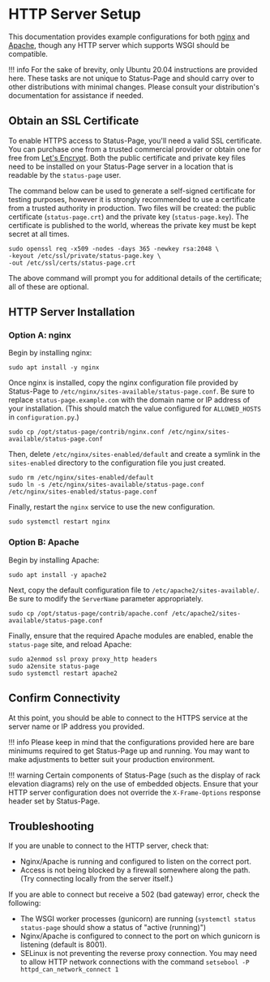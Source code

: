 # HTTP Server Setup

This documentation provides example configurations for both [nginx](https://www.nginx.com/resources/wiki/) and [Apache](https://httpd.apache.org/docs/current/), though any HTTP server which supports WSGI should be compatible.

!!! info
    For the sake of brevity, only Ubuntu 20.04 instructions are provided here. These tasks are not unique to Status-Page and should carry over to other distributions with minimal changes. Please consult your distribution's documentation for assistance if needed.

## Obtain an SSL Certificate

To enable HTTPS access to Status-Page, you'll need a valid SSL certificate. You can purchase one from a trusted commercial provider or obtain one for free from [Let's Encrypt](https://letsencrypt.org/getting-started/). Both the public certificate and private key files need to be installed on your Status-Page server in a location that is readable by the `status-page` user.

The command below can be used to generate a self-signed certificate for testing purposes, however it is strongly recommended to use a certificate from a trusted authority in production. Two files will be created: the public certificate (`status-page.crt`) and the private key (`status-page.key`). The certificate is published to the world, whereas the private key must be kept secret at all times.

```no-highlight
sudo openssl req -x509 -nodes -days 365 -newkey rsa:2048 \
-keyout /etc/ssl/private/status-page.key \
-out /etc/ssl/certs/status-page.crt
```

The above command will prompt you for additional details of the certificate; all of these are optional.

## HTTP Server Installation

### Option A: nginx

Begin by installing nginx:

```no-highlight
sudo apt install -y nginx
```

Once nginx is installed, copy the nginx configuration file provided by Status-Page to `/etc/nginx/sites-available/status-page.conf`. Be sure to replace `status-page.example.com` with the domain name or IP address of your installation. (This should match the value configured for `ALLOWED_HOSTS` in `configuration.py`.)

```no-highlight
sudo cp /opt/status-page/contrib/nginx.conf /etc/nginx/sites-available/status-page.conf
```

Then, delete `/etc/nginx/sites-enabled/default` and create a symlink in the `sites-enabled` directory to the configuration file you just created.

```no-highlight
sudo rm /etc/nginx/sites-enabled/default
sudo ln -s /etc/nginx/sites-available/status-page.conf /etc/nginx/sites-enabled/status-page.conf
```

Finally, restart the `nginx` service to use the new configuration.

```no-highlight
sudo systemctl restart nginx
```

### Option B: Apache

Begin by installing Apache:

```no-highlight
sudo apt install -y apache2
```

Next, copy the default configuration file to `/etc/apache2/sites-available/`. Be sure to modify the `ServerName` parameter appropriately.

```no-highlight
sudo cp /opt/status-page/contrib/apache.conf /etc/apache2/sites-available/status-page.conf
```

Finally, ensure that the required Apache modules are enabled, enable the `status-page` site, and reload Apache:

```no-highlight
sudo a2enmod ssl proxy proxy_http headers
sudo a2ensite status-page
sudo systemctl restart apache2
```

## Confirm Connectivity

At this point, you should be able to connect to the HTTPS service at the server name or IP address you provided.

!!! info
    Please keep in mind that the configurations provided here are bare minimums required to get Status-Page up and running. You may want to make adjustments to better suit your production environment.

!!! warning
    Certain components of Status-Page (such as the display of rack elevation diagrams) rely on the use of embedded objects. Ensure that your HTTP server configuration does not override the `X-Frame-Options` response header set by Status-Page.

## Troubleshooting

If you are unable to connect to the HTTP server, check that:

* Nginx/Apache is running and configured to listen on the correct port.
* Access is not being blocked by a firewall somewhere along the path. (Try connecting locally from the server itself.)

If you are able to connect but receive a 502 (bad gateway) error, check the following:

* The WSGI worker processes (gunicorn) are running (`systemctl status status-page` should show a status of "active (running)")
* Nginx/Apache is configured to connect to the port on which gunicorn is listening (default is 8001).
* SELinux is not preventing the reverse proxy connection. You may need to allow HTTP network connections with the command `setsebool -P httpd_can_network_connect 1`
